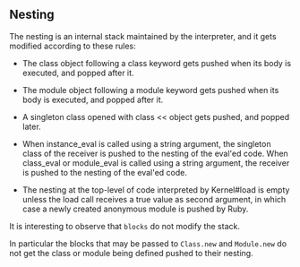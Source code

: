 Nesting
---
The nesting is an internal stack maintained by the interpreter, and it gets modified according to these rules:

- The class object following a class keyword gets pushed when its body is executed, and popped after it.

- The module object following a module keyword gets pushed when its body is executed, and popped after it.

- A singleton class opened with class << object gets pushed, and popped later.

- When instance_eval is called using a string argument, the singleton class of the receiver is pushed to the nesting of the eval'ed code. When class_eval or module_eval is called using a string argument, the receiver is pushed to the nesting of the eval'ed code.

- The nesting at the top-level of code interpreted by Kernel#load is empty unless the load call receives a true value as second argument, in which case a newly created anonymous module is pushed by Ruby.

It is interesting to observe that `blocks` do not modify the stack. 

In particular the blocks that may be passed to `Class.new` and `Module.new` do not get the class or module being defined pushed to their nesting.
